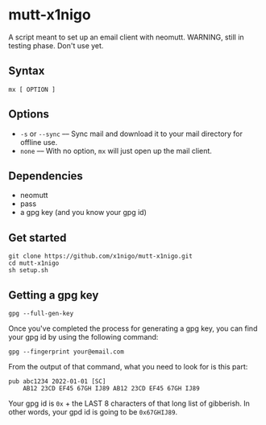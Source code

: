 # mutt-x1nigo
A script meant to set up an email client with neomutt. WARNING, still in testing phase. Don't use yet.

## Syntax
```
mx [ OPTION ]
```
## Options
- `-s` or `--sync` &ndash;&ndash; Sync mail and download it to your mail directory for offline use.
- `none` &ndash;&ndash; With no option, `mx` will just open up the mail client.

## Dependencies
- neomutt
- pass
- a gpg key (and you know your gpg id)

## Get started
```
git clone https://github.com/x1nigo/mutt-x1nigo.git
cd mutt-x1nigo
sh setup.sh
```

## Getting a gpg key
```
gpg --full-gen-key
```
Once you've completed the process for generating a gpg key, you can find your gpg id
by using the following command:
```
gpg --fingerprint your@email.com
```
From the output of that command, what you need to look for is this part:
```
pub abc1234 2022-01-01 [SC]
    AB12 23CD EF45 67GH IJ89 AB12 23CD EF45 67GH IJ89
```
Your gpg id is `0x` + the LAST 8 characters of that long list of gibberish. In other words,
your gpd id is going to be `0x67GHIJ89`.
